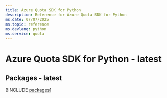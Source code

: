 ```yaml
---
title: Azure Quota SDK for Python
description: Reference for Azure Quota SDK for Python
ms.date: 07/07/2025
ms.topic: reference
ms.devlang: python
ms.service: quota
---
```

# Azure Quota SDK for Python - latest
## Packages - latest
[!INCLUDE [packages](quota-index.md)]